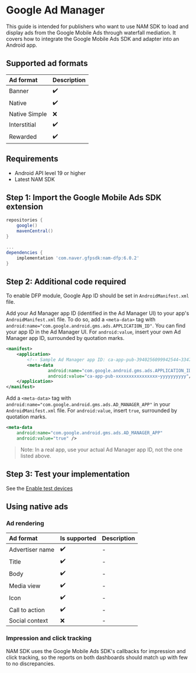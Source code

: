 # Google Ad Manager 

This guide is intended for publishers who want to use NAM SDK to load and display ads from the Google Mobile Ads through waterfall mediation.
It covers how to integrate the Google Mobile Ads SDK and adapter into an Android app.

## Supported ad formats

| Ad format     | Description |
|:--------------|:------------|
| Banner        | ✔️          |
| Native        | ✔️          |
| Native Simple | ❌          |
| Interstitial  | ✔️          |
| Rewarded      | ✔️          |

## Requirements

- Android API level 19 or higher
- Latest NAM SDK

## Step 1: Import the Google Mobile Ads SDK extension

```gradle
repositories {
    google()
    mavenCentral()
}

...
dependencies {
    implementation 'com.naver.gfpsdk:nam-dfp:6.0.2'  
}
```

## Step 2: Additional code required

To enable DFP module, Google App ID should be set in `AndroidManifest.xml` file.

Add your Ad Manager app ID (identified in the Ad Manager UI) to your app's `AndroidManifest.xml` file. To do so, add a `<meta-data>` tag with `android:name="com.google.android.gms.ads.APPLICATION_ID"`. You can find your app ID in the Ad Manager UI. For `android:value`, insert your own Ad Manager app ID, surrounded by quotation marks.

```xml
<manifest>
    <application>
        <!-- Sample Ad Manager app ID: ca-app-pub-3940256099942544~3347511713 -->
        <meta-data
                android:name="com.google.android.gms.ads.APPLICATION_ID"
                android:value="ca-app-pub-xxxxxxxxxxxxxxxx~yyyyyyyyyy"/>
    </application>
</manifest>
```

Add a `<meta-data>` tag with `android:name="com.google.android.gms.ads.AD_MANAGER_APP"` in your `AndroidManifest.xml` file. For `android:value`, insert `true`, surrounded by quotation marks.

```xml
<meta-data
    android:name="com.google.android.gms.ads.AD_MANAGER_APP"
    android:value="true" />
```

>Note: In a real app, use your actual Ad Manager app ID, not the one listed above. 

## Step 3: Test your implementation

See the [Enable test devices](https://developers.google.com/ad-manager/mobile-ads-sdk/android/test-ads#enable_test_devices)

## Using native ads

### Ad rendering

| Ad format         | Is supported | Description |
|:------------------|:-------------|:------------|
| Advertiser name   | ✔️           | -           |
| Title             | ✔️           | -           |
| Body              | ✔️           | -           |
| Media view        | ✔️           | -           |
| Icon              | ✔️           | -           |
| Call to action    | ✔️           | -           |
| Social context    | ❌️           | -           |

### Impression and click tracking

NAM SDK uses the Google Mobile Ads SDK's callbacks for impression and click tracking, so the reports on both dashboards should match up with few to no discrepancies.